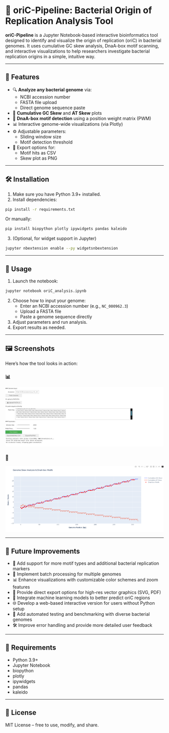 # 🧬 oriC-Pipeline: Bacterial Origin of Replication Analysis Tool

**oriC-Pipeline** is a Jupyter Notebook-based interactive bioinformatics tool designed to identify and visualize the origin of replication (oriC) in bacterial genomes. It uses cumulative GC skew analysis, DnaA-box motif scanning, and interactive visualizations to help researchers investigate bacterial replication origins in a simple, intuitive way.

---

## 🚀 Features

- 🔍 **Analyze any bacterial genome** via:
  - NCBI accession number
  - FASTA file upload
  - Direct genome sequence paste
- 🧮 **Cumulative GC Skew** and **AT Skew** plots
- 🧬 **DnaA-box motif detection** using a position weight matrix (PWM)
- 📊 Interactive genome-wide visualizations (via Plotly)
- ⚙️ Adjustable parameters:
  - Sliding window size
  - Motif detection threshold
- 📁 Export options for:
  - Motif hits as CSV
  - Skew plot as PNG

---

## 🛠 Installation

1. Make sure you have Python 3.9+ installed.
2. Install dependencies:
```bash
pip install -r requirements.txt
```
Or manually:
```bash
pip install biopython plotly ipywidgets pandas kaleido
```

3. (Optional, for widget support in Jupyter)
```bash
jupyter nbextension enable --py widgetsnbextension
```

---

## 📂 Usage

1. Launch the notebook:
```bash
jupyter notebook oriC_analysis.ipynb
```
2. Choose how to input your genome:
   - Enter an NCBI accession number (e.g., `NC_000962.3`)
   - Upload a FASTA file
   - Paste a genome sequence directly
3. Adjust parameters and run analysis.
4. Export results as needed.

---

## 🖼️ Screenshots

Here’s how the tool looks in action:

### 📊 
![GC Skew Plot](https://github.com/APinto80/oriC-Pipeline-Bacterial-Origin-of-Replication-Analysis-Tool/blob/main/Oric%20ex1.png)

### 🧬 
![Motif Output](https://github.com/APinto80/oriC-Pipeline-Bacterial-Origin-of-Replication-Analysis-Tool/blob/main/Oric%20ex2.png)

---

## 🔮 Future Improvements

- 🔧 Add support for more motif types and additional bacterial replication markers  
- 🚀 Implement batch processing for multiple genomes  
- 📊 Enhance visualizations with customizable color schemes and zoom features  
- 💾 Provide direct export options for high-res vector graphics (SVG, PDF)  
- 🤖 Integrate machine learning models to better predict oriC regions  
- 🌐 Develop a web-based interactive version for users without Python setup  
- 🧪 Add automated testing and benchmarking with diverse bacterial genomes  
- 🛠 Improve error handling and provide more detailed user feedback  

---

## 📖 Requirements

- Python 3.9+
- Jupyter Notebook
- biopython
- plotly
- ipywidgets
- pandas
- kaleido

---

## 📃 License

MIT License – free to use, modify, and share.
